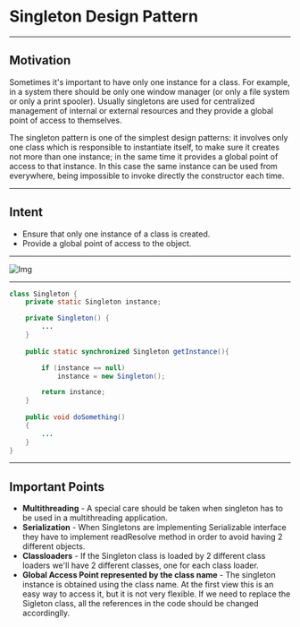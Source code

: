 # Singleton Design Pattern
---

## Motivation

Sometimes it's important to have only one instance for a class. For example, in a system there should be only one window manager (or only a file system or only a print spooler). Usually singletons are used for centralized management of internal or external resources and they provide a global point of access to themselves.

The singleton pattern is one of the simplest design patterns: it involves only one class which is responsible to instantiate itself, to make sure it creates not more than one instance; in the same time it provides a global point of access to that instance. In this case the same instance can be used from everywhere, being impossible to invoke directly the constructor each time.

---

## Intent
- Ensure that only one instance of a class is created.
- Provide a global point of access to the object.

---

![Img](https://docs.google.com/drawings/d/1ZGSALNm2RKUhcqozi3thp310npYAWjQJnRI3aDuwZYc/export/png)

---

```java
class Singleton {
	private static Singleton instance;

	private Singleton() {
		...
	}
	
	public static synchronized Singleton getInstance(){

		if (instance == null)
			instance = new Singleton();

		return instance;
	}
	
	public void doSomething()
	{
		...
	}
}
```

---

## Important Points
- **Multithreading** - A special care should be taken when singleton has to be used in a multithreading application.
- **Serialization** - When Singletons are implementing Serializable interface they have to implement readResolve method in order to avoid having 2 different objects.
- **Classloaders** - If the Singleton class is loaded by 2 different class loaders we'll have 2 different classes, one for each class loader.
- **Global Access Point represented by the class name** - The singleton instance is obtained using the class name. At the first view this is an easy way to access it, but it is not very flexible. If we need to replace the Sigleton class, all the references in the code should be changed accordinglly.
